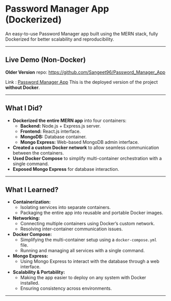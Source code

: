 # Password Manager App (Dockerized)  
An easy-to-use Password Manager app built using the MERN stack, fully Dockerized for better scalability and reproducibility.

---

## **Live Demo (Non-Docker)**  
**Older Version** repo: https://github.com/Sangeet96/Password_Manager_App

Link : [Password Manager App](https://password-manager-app-frontend.vercel.app/) This is the deployed version of the project **without Docker**.

---

## **What I Did?**
- **Dockerized the entire MERN app** into four containers:
  - **Backend:** Node.js + Express.js server.
  - **Frontend:** React.js interface.
  - **MongoDB:** Database container.
  - **Mongo Express:** Web-based MongoDB admin interface.
- **Created a custom Docker network** to allow seamless communication between the containers.
- **Used Docker Compose** to simplify multi-container orchestration with a single command.
- **Exposed Mongo Express** for database interaction.

---

##  **What I Learned?**
- **Containerization:** 
  - Isolating services into separate containers.
  - Packaging the entire app into reusable and portable Docker images.
- **Networking:** 
  - Connecting multiple containers using Docker’s custom network.
  - Resolving inter-container communication issues.
- **Docker Compose:** 
  - Simplifying the multi-container setup using a `docker-compose.yml` file.
  - Running and managing all services with a single command.
- **Mongo Express:** 
  - Using Mongo Express to interact with the database through a web interface.
- **Scalability & Portability:** 
  - Making the app easier to deploy on any system with Docker installed.
  - Ensuring consistency across environments.

---
